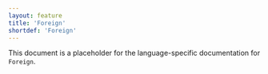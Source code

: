 ```yaml
---
layout: feature
title: 'Foreign'
shortdef: 'Foreign'
---
```


This document is a placeholder for the language-specific documentation
for `Foreign`.

